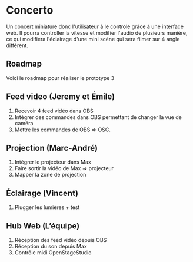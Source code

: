 # Concerto
Un concert miniature donc l'utilisateur à le controle grâce à une interface web. Il pourra controller la vitesse et modifier l'audio de plusieurs manière, ce qui modifiera l'éclairage d'une mini scène qui sera filmer sur 4 angle différent.

## Roadmap

Voici le roadmap pour réaliser le prototype 3


## Feed video (Jeremy et Émile)

1. Recevoir 4 feed vidéo dans OBS
2. Intégrer des commandes dans OBS permettant de changer la vue de caméra
3. Mettre les commandes de OBS => OSC.


## Projection (Marc-André)

1. Intégrer le projecteur dans Max
2. Faire sortir la vidéo de Max => projecteur
3. Mapper la zone de projection

## Éclairage (Vincent)
1. Plugger les lumières + test

## Hub Web (L’équipe)

1. Réception des feed vidéo depuis OBS
2. Réception du son depuis Max
3. Contrôle midi OpenStageStudio



